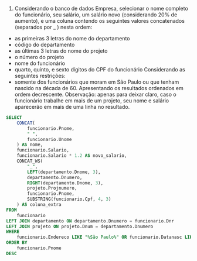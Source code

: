 1) Considerando o banco de dados Empresa, selecionar o nome completo do funcionário, seu salário, um salário novo (considerando 20% de aumento), e uma coluna contendo os seguintes valores concatenados (separados por _ ) nesta ordem:
- as primeiras 3 letras do nome do departamento
- código do departamento
- as últimas 3 letras do nome do projeto
- o número do projeto
- nome do funcionário
- quarto, quinto, e sexto dígitos do CPF do funcionário
Considerando as seguintes restrições:
- somente dos funcionários que moram em São Paulo ou que tenham nascido na década de 60.
Apresentando os resultados ordenados em ordem decrescente.
Observação: apenas para deixar claro, caso o funcionário trabalhe em mais de um projeto, seu
nome e salário aparecerão em mais de uma linha no resultado.

```sql
SELECT
    CONCAT(
        funcionario.Pnome,
        " ",
        funcionario.Unome
    ) AS nome,
    funcionario.Salario,
    funcionario.Salario * 1.2 AS novo_salario,
    CONCAT_WS(
        "_",
        LEFT(departamento.Dnome, 3),
        departamento.Dnumero,
        RIGHT(departamento.Dnome, 3),
        projeto.Projnumero,
        funcionario.Pnome,
        SUBSTRING(funcionario.Cpf, 4, 3)
    ) AS coluna_extra
FROM
    funcionario
LEFT JOIN departamento ON departamento.Dnumero = funcionario.Dnr
LEFT JOIN projeto ON projeto.Dnum = departamento.Dnumero
WHERE
    funcionario.Endereco LIKE "%São Paulo%" OR funcionario.Datanasc LIKE "%196_-__-__%"
ORDER BY
    funcionario.Pnome
DESC 
```